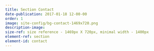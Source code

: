 ```yaml
---
title: Section Contact
date-publication: 2017-01-18 12-00-00
order: 1
image: site-config/bg-contact-1469x720.png
description-image: 
size-ref: size reference - 1469px X 720px, minimal width - 1400px
element-ref: section
element-id: contact
---
```


